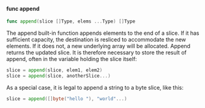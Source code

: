 #### func append

```go
func append(slice []Type, elems ...Type) []Type
```

The append built-in function appends elements to the end of a slice. If
it has sufficient capacity, the destination is resliced to accommodate
the new elements. If it does not, a new underlying array will be
allocated. Append returns the updated slice. It is therefore necessary
to store the result of append, often in the variable holding the slice
itself:

```go
slice = append(slice, elem1, elem2)
slice = append(slice, anotherSlice...)
```

As a special case, it is legal to append a string to a byte slice, like
this:

```go
slice = append([]byte("hello "), "world"...)
```


